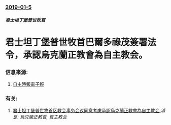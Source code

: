 ### [2019-01-5](/news/2019/01/5/index.md)

##### 君士坦丁堡普世牧首
# 君士坦丁堡普世牧首巴爾多祿茂簽署法令，承認烏克蘭正教會為自主教会。 




### 信息来源:

1. [自由時報電子報](http://news.ltn.com.tw/news/world/paper/1259308)

### 有关:

1. [君士坦丁堡普世牧首区教会事务会议同意考慮承認烏克蘭正教會為自主教会 ](/zh/news/2018/10/11/君士坦丁堡普世牧首区教会事务会议同意考慮承認烏克蘭正教會為自主教会.md) _消息: 烏克蘭正教會, 自主教会_
